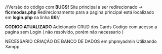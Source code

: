 //Versão do código com <b>BUGS!</b>
Site principal a ser redirecionado -> <b>ficrmodas.php</b>
Redirecionamento para a pagina principal está localizado em <b>login.php</b> na linha <b>86</b>//

<b>CODIGO ATUALIZADO</b>
Adicionado CRUD dos Cards
Codigo com acesso a pagina sem Login ( não resolvido, porém não necessario )

NECESSARIO CRIAÇÃO DE BANCO DE DADOS em phpmyadmin Utilizando Xampp
